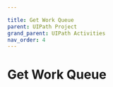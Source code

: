 ```yaml
---

title: Get Work Queue
parent: UIPath Project
grand_parent: UIPath Activities
nav_order: 4
---
```


# Get Work Queue


